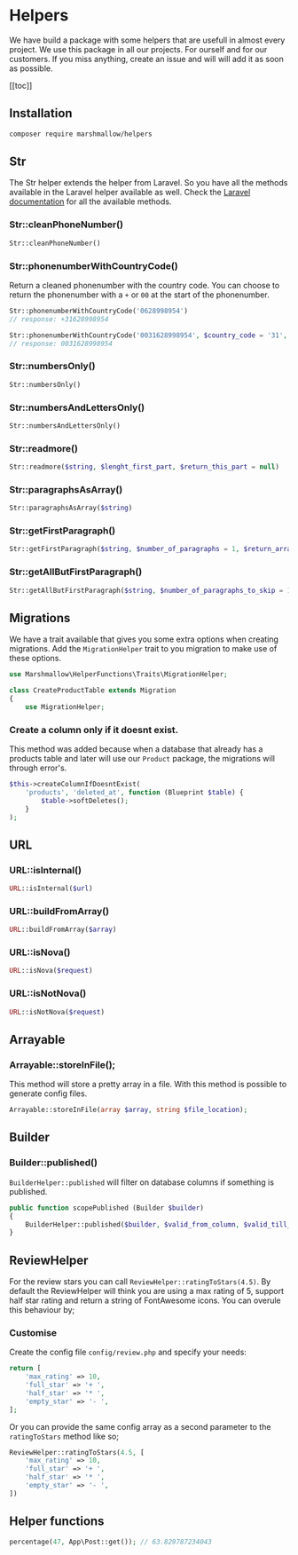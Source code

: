 # Helpers
We have build a package with some helpers that are usefull in almost every project. We use this package in all our projects. For ourself and for our customers. If you miss anything, create an issue and will will add it as soon as possible.

[[toc]]

## Installation
```bash
composer require marshmallow/helpers
```

## Str
The Str helper extends the helper from Laravel. So you have all the methods available in the Laravel helper available as well. Check the [Laravel documentation](https://laravel.com/docs/helpers) for all the available methods.

### Str::cleanPhoneNumber()
```php
Str::cleanPhoneNumber()
```

### Str::phonenumberWithCountryCode()
Return a cleaned phonenumber with the country code. You can choose to return the phonenumber with a `+` or `00` at the start of the phonenumber.
```php
Str::phonenumberWithCountryCode('0628998954')
// response: +31628998954

Str::phonenumberWithCountryCode('0031628998954', $country_code = '31', $use_plus_instead_of_zeros = false)
// response: 0031628998954
```

### Str::numbersOnly()
```php
Str::numbersOnly()
```

### Str::numbersAndLettersOnly()
```php
Str::numbersAndLettersOnly()
```

### Str::readmore()
```php
Str::readmore($string, $lenght_first_part, $return_this_part = null)
```

### Str::paragraphsAsArray()
```php
Str::paragraphsAsArray($string)
```

### Str::getFirstParagraph()
```php
Str::getFirstParagraph($string, $number_of_paragraphs = 1, $return_array = false)
```

### Str::getAllButFirstParagraph()
```php
Str::getAllButFirstParagraph($string, $number_of_paragraphs_to_skip = 1, $return_array = false)
```

## Migrations
We have a trait available that gives you some extra options when creating migrations. Add the `MigrationHelper` trait to you migration to make use of these options.
```php
use Marshmallow\HelperFunctions\Traits\MigrationHelper;

class CreateProductTable extends Migration
{
    use MigrationHelper;
```

### Create a column only if it doesnt exist.
This method was added because when a database that already has a products table and later will use our `Product` package, the migrations will through error's.
```php
$this->createColumnIfDoesntExist(
    'products', 'deleted_at', function (Blueprint $table) {
        $table->softDeletes();
    }
);
```

## URL

### URL::isInternal()
```php
URL::isInternal($url)
```
### URL::buildFromArray()
```php
URL::buildFromArray($array)
```
### URL::isNova()
```php
URL::isNova($request)
```
### URL::isNotNova()
```php
URL::isNotNova($request)
```

## Arrayable

### Arrayable::storeInFile();
This method will store a pretty array in a file. With this method is possible to generate config files.
```php
Arrayable::storeInFile(array $array, string $file_location);
```

## Builder

### Builder::published()
`BuilderHelper::published` will filter on database columns if something is published.
```php
public function scopePublished (Builder $builder)
{
	BuilderHelper::published($builder, $valid_from_column, $valid_till_column);
}
```

## ReviewHelper
For the review stars you can call `ReviewHelper::ratingToStars(4.5)`. By default the ReviewHelper will think you are using a max rating of 5, support half star rating and return a string of FontAwesome icons. You can overule this behaviour by;

### Customise
Create the config file `config/review.php` and specify your needs:
```php
return [
    'max_rating' => 10,
    'full_star' => '+ ',
    'half_star' => '* ',
    'empty_star' => '- ',
];
```

Or you can provide the same config array as a second parameter to the `ratingToStars` method like so;
```php
ReviewHelper::ratingToStars(4.5, [
    'max_rating' => 10,
    'full_star' => '+ ',
    'half_star' => '* ',
    'empty_star' => '- ',
])
```

## Helper functions
```php
percentage(47, App\Post::get()); // 63.829787234043
```

<EditOnGithub repo_name="packages" edit_url="support/helpers.md"/>
